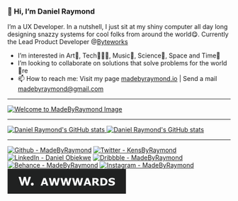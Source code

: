 ### 👋 Hi, I’m Daniel Raymond
I’m a UX Developer. In a nutshell, I just sit at my shiny computer all day long designing snazzy systems for cool folks from around the world😋. Currently the Lead Product Developer @[Byteworks](https://byteworks.com.ng)
- I’m interested in Art🎨, Tech👨🏼‍💻, Music🎷, Science🧪, Space and Time🌌
- I’m looking to collaborate on solutions that solve problems for the world 💞️re
- 📫 How to reach me: Visit my page <a href="https://madebyraymond.io">madebyraymond.io</a>  |  Send a mail madebyraymond@gmail.com

---

[![Welcome to MadeByRaymond Image](madebyraymond-intro.gif)](https://madebyraymond.io)

---

<p align="left">
  <a href="http://www.github.com/madebyraymond"><img src="https://github-readme-stats.vercel.app/api?username=madebyraymond&show_icons=true&hide=&count_private=true&title_color=000&text_color=000&icon_color=000&bg_color=fff&hide_border=true&show_icons=true" alt="Daniel Raymond's GitHub stats" width="420px">
  <a href="http://www.github.com/madebyraymond"><img src="https://github-readme-streak-stats.herokuapp.com/?user=madebyraymond&stroke=000&background=white&ring=000&fire=000&currStreakNum=000&currStreakLabel=000&sideNums=000&sideLabels=000&dates=000&hide_border=true" alt="Daniel Raymond's GitHub stats" width="420px">
  </a>
</p>

---

<p>
  
  [![Github - MadeByRaymond](https://img.shields.io/badge/Github-12100E.svg?style=for-the-badge&logo=github&logoColor=FFFFFF)](https://github.com/madebyraymond)
  [![Twitter - KensByRaymond](https://img.shields.io/badge/Twitter-1DA1F2.svg?style=for-the-badge&logo=twitter&logoColor=FFFFFF)](https://twitter.com/KensByRaymond)
  [![LinkedIn - Daniel Obiekwe](https://img.shields.io/badge/LinkedIn-0077B5.svg?style=for-the-badge&logo=linkedin&logoColor=FFFFFF)](https://www.linkedin.com/in/daniel-obiekwe/)
  [![Dribbble - MadeByRaymond](https://img.shields.io/badge/Dribbble-EA4C89.svg?style=for-the-badge&logo=dribbble&logoColor=FFFFFF)](https://www.dribbble.com/MadeByRaymond)
  [![Behance - MadeByRaymond](https://img.shields.io/badge/Behance-0057FF.svg?style=for-the-badge&logo=behance&logoColor=FFFFFF)](https://behance.com/MadeByRaymond)
  [![Instagram - MadeByRaymond](https://img.shields.io/badge/Instagram-405DE6.svg?style=for-the-badge&logo=instagram&logoColor=FFFFFF)](https://instagram.com/MadeByRaymond)
  [![Awwwards - MadeByRaymond](social_buttons/AWWWARDS.svg)](https://www.awwwards.com/jury-member/MadeByRaymond)
<!--   [![Personal Website - MadeByRaymond](social_buttons/WEBSITE.svg)](https://madebyraymond.io) -->
</p>

<!-- - 🌱 I’m currently learning Blockchain -->

<!---
MadeByRaymond/MadeByRaymond is a ✨ special ✨ repository because its `README.md` (this file) appears on your GitHub profile.
You can click the Preview link to take a look at your changes.
--->
